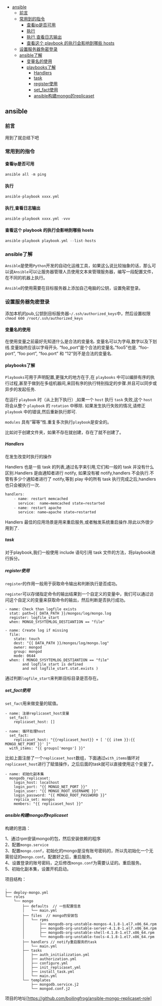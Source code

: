 <!-- START doctoc generated TOC please keep comment here to allow auto update -->
<!-- DON'T EDIT THIS SECTION, INSTEAD RE-RUN doctoc TO UPDATE -->


- [ansible](#ansible)
  - [前言](#%E5%89%8D%E8%A8%80)
  - [常用到的指令](#%E5%B8%B8%E7%94%A8%E5%88%B0%E7%9A%84%E6%8C%87%E4%BB%A4)
    - [查看ip是否可用](#%E6%9F%A5%E7%9C%8Bip%E6%98%AF%E5%90%A6%E5%8F%AF%E7%94%A8)
    - [执行](#%E6%89%A7%E8%A1%8C)
    - [执行,查看日志输出](#%E6%89%A7%E8%A1%8C%E6%9F%A5%E7%9C%8B%E6%97%A5%E5%BF%97%E8%BE%93%E5%87%BA)
    - [查看这个 playbook 的执行会影响到哪些 hosts](#%E6%9F%A5%E7%9C%8B%E8%BF%99%E4%B8%AA-playbook-%E7%9A%84%E6%89%A7%E8%A1%8C%E4%BC%9A%E5%BD%B1%E5%93%8D%E5%88%B0%E5%93%AA%E4%BA%9B-hosts)
  - [设置服务器免密登录](#%E8%AE%BE%E7%BD%AE%E6%9C%8D%E5%8A%A1%E5%99%A8%E5%85%8D%E5%AF%86%E7%99%BB%E5%BD%95)
  - [ansible了解](#ansible%E4%BA%86%E8%A7%A3)
    - [变量名的使用](#%E5%8F%98%E9%87%8F%E5%90%8D%E7%9A%84%E4%BD%BF%E7%94%A8)
    - [playbooks了解](#playbooks%E4%BA%86%E8%A7%A3)
      - [Handlers](#handlers)
      - [task](#task)
      - [register使用](#register%E4%BD%BF%E7%94%A8)
      - [set_fact使用](#set_fact%E4%BD%BF%E7%94%A8)
      - [ansible构建mongo的replicaset](#ansible%E6%9E%84%E5%BB%BAmongo%E7%9A%84replicaset)

<!-- END doctoc generated TOC please keep comment here to allow auto update -->

## ansible

### 前言

用到了就总结下吧

### 常用到的指令

#### 查看ip是否可用
```go
ansible all -m ping 
```
#### 执行
```go
ansible-playbook xxxx.yml  
``` 
#### 执行,查看日志输出
```go
ansible-playbook xxxx.yml -vvv 
``` 
#### 查看这个 playbook 的执行会影响到哪些 hosts  
 ```go
ansible-playbook playbook.yml --list-hosts
```

### ansible了解

`Ansible`是使用`Python`开发的自动化运维工具，如果这么说比较抽象的话，那么可以说`Ansible`可以让服务器管理人员使用文本来管理服务器，编写一段配置文件，在不同的机器上执行。  

`Ansible`的使用需要在目标服务器上添加自己电脑的公钥，设置免密登录。  

### 设置服务器免密登录

添加本机的pub,公钥到目标服务器`~/.ssh/authorized_keys`中，然后设置权限`chmod 600 /root/.ssh/authorized_keys`  

#### 变量名的使用

在使用变量之前最好先知道什么是合法的变量名. 变量名可以为字母,数字以及下划线.变量始终应该以字母开头. “foo_port”是个合法的变量名.”foo5”也是. “foo-port”, “foo port”, “foo.port” 和 “12”则不是合法的变量名.  

#### playbooks了解

`Playbooks`可用于声明配置,更强大的地方在于,在 `playbooks` 中可以编排有序的执行过程,甚至于做到在多组机器间,来回有序的执行特别指定的步骤.并且可以同步或异步的发起任务.  

在运行 `playbook` 时（从上到下执行）,如果一个 `host` 执行 `task` 失败,这个 `host` 将会从整个 `playbook` 的 `rotation` 中移除. 如果发生执行失败的情况,请修正 `playbook` 中的错误,然后重新执行即可.   

`modules` 具有”幂等”性.重复多次执行`playbook`是安全的。  

比如对于创建文件夹，如果不存在就创建，存在了就不创建了。  

##### Handlers

在发生改变时执行的操作  

Handlers 也是一些 task 的列表,通过名字来引用,它们和一般的 task 并没有什么区别.Handlers 是由通知者进行 notify, 如果没有被 notify,handlers 不会执行.不管有多少个通知者进行了 notify,等到 play 中的所有 task 执行完成之后,handlers 也只会被执行一次.  

```go
handlers:
    - name: restart memcached
      service:  name=memcached state=restarted
    - name: restart apache
      service: name=apache state=restarted
```

Handlers 最佳的应用场景是用来重启服务,或者触发系统重启操作.除此以外很少用到了.
 
##### task

对于playbook,我们一般使用 include 语句引用 task 文件的方法，将playbook进行拆分。 

##### register使用

`register`的作用一般用于获取命令输出和判断执行是否成功。  

`register`可以存储指定命令的输出结果到一个自定义的变量中，我们可以通过访问这个自定义的变量来获取命令的输出，然后判断是否执行成功。  

````
- name: Check than logfile exists
  stat: path={{ DATA_PATH }}/mongos/log/mongo.log
  register: logfile_start
  when: MONGO_SYSYTEMLOG_DESTIANTION == "file"

- name: Create log if missing
  file:
    state: touch
    dest: "{{ DATA_PATH }}/mongos/log/mongo.log"
    owner: mongod
    group: mongod
    mode: 0644
  when: ( MONGO_SYSYTEMLOG_DESTIANTION == "file"
        and logfile_start is defined
        and not logfile_start.stat.exists )
````

通过判断`logfile_start`来判断目标目录是否存在。  

##### set_fact使用

`set_fact`用来做变量的赋值。  

````
- name: 注册replicaset_host变量
  set_fact:
    replicaset_host: []

- name: 循环处理host
  set_fact:
    replicaset_host: "{{replicaset_host}} + [ '{{ item }}:{{ MONGO_NET_PORT }}' ]"
  with_items: "{{ groups['mongo'] }}"
````

比如上面注册了一个`replicaset_host`数组，下面通过`with_items`循环对`replicaset_host`进行了赋值操作，之后后面的task就可以直接使用这个变量了。

```
- name: 初始化副本集
  mongodb_replicaset:
    login_host: localhost
    login_port: "{{ MONGO_NET_PORT }}"
    login_user: "{{ MONGO_ROOT_USERNAME }}"
    login_password: "{{ MONGO_ROOT_PASSWORD }}"
    replica_set: mongos
    members: "{{ replicaset_host }}"
```
 
##### ansible构建mongo的replicaset

构建的思路：  

1、通过rpm安装mongo的包，然后安装依赖的程序  
2、配置`mongo.service`  
3、配置`mongo.conf`，初始化的mongo是没有账号密码的，所以先初始化一个无需验证的`mongo.conf`。配置好之后，重启服务。   
4、设置登录的账号密码，之后修改`mongo.conf`为需要认证的。重启服务。    
5、初始化副本集，设置开机启动。    

项目结构：  

````
.
├── deploy-mongo.yml
└── roles
    └── mongo
        ├── defaults  // 一些配置信息
        │   └── main.yml
        ├── files  // mongo的安装包
        │   └── rpms
        │       ├── mongodb-org-unstable-mongos-4.1.8-1.el7.x86_64.rpm
        │       ├── mongodb-org-unstable-server-4.1.8-1.el7.x86_64.rpm
        │       ├── mongodb-org-unstable-shell-4.1.8-1.el7.x86_64.rpm
        │       └── mongodb-org-unstable-tools-4.1.8-1.el7.x86_64.rpm
        ├── handlers // notify重启服务的task
        │   └── main.yml
        ├── tasks
        │   ├── auth_initialization.yml
        │   ├── authorization.yml
        │   ├── configure.yml
        │   ├── init_replicaset.yml
        │   ├── install_task.yml
        │   └── main.yml
        └── templates
            ├── mongodb.service.j2
            └── mongod.conf.j2

````
  
项目的地址[https://github.com/boilingfrog/ansible-mongo-replicaset-role] 


